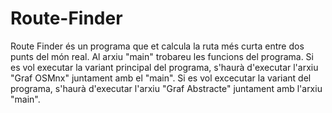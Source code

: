 # Route-Finder
Route Finder és un programa que et calcula la ruta més curta entre dos punts del món real. Al arxiu "main" trobareu les funcions del programa. Si es vol executar la variant principal del programa, s'haurà d'executar l'arxiu "Graf OSMnx" juntament amb el "main". Si es vol excecutar la variant del programa, s'haurà d'executar l'arxiu "Graf Abstracte" juntament amb l'arxiu "main". 
